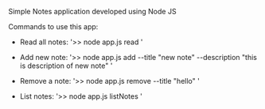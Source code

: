 Simple Notes application developed using Node JS

Commands to use this app:
- Read all notes: 
'>> node app.js read '

- Add new note: 
'>> node app.js add --title "new note" --description "this is description of new note" '

- Remove a note: 
'>> node app.js remove --title "hello" '

- List notes: 
'>> node app.js listNotes '
